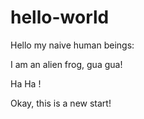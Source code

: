 # hello-world

Hello my naive human beings:

I am an alien frog, gua gua!

Ha Ha !

Okay, this is a new start!
